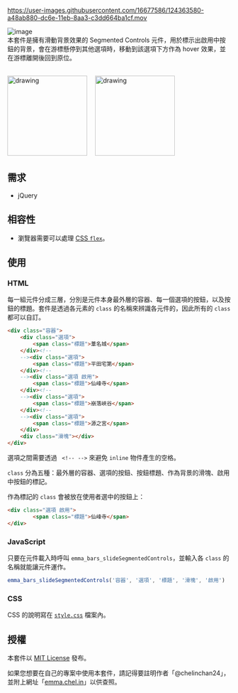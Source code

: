 
https://user-images.githubusercontent.com/16677586/124363580-a48ab880-dc6e-11eb-8aa3-c3dd664ba1cf.mov


![image](https://i.imgur.com/h0Tb91c.png)  
本套件是擁有滑動背景效果的 Segmented Controls 元件，用於標示出啟用中按鈕的背景，會在游標懸停到其他選項時，移動到該選項下方作為 hover 效果，並在游標離開後回到原位。
<br/><br/>

[<img src="https://user-images.githubusercontent.com/16677586/124362800-ccc3e880-dc69-11eb-8026-2f6d0fcbe85d.png" alt="drawing" width="180"/>](https://github.com/chelinchan24/emma_bars_slide-segmented-controls/releases)　
[<img src="https://user-images.githubusercontent.com/16677586/124362786-b453ce00-dc69-11eb-840a-8da5cca10d9d.png" alt="drawing" width="180"/>](https://chelinchan24.github.io/emma_bars_slide-segmented-controls/)

## 需求
- jQuery

## 相容性
- 瀏覽器需要可以處理 [CSS `flex`](https://developer.mozilla.org/en-US/docs/Web/CSS/flex#browser_compatibility)。

## 使用
### HTML
每一組元件分成三層，分別是元件本身最外層的容器、每一個選項的按鈕，以及按鈕的標題。套件是透過各元素的 `class` 的名稱來辨識各元件的，因此所有的 `class` 都可以自訂。
``` html
<div class="容器">
    <div class="選項">
        <span class="標題">葦名城</span>
    </div><!--
    --><div class="選項">
        <span class="標題">平田宅第</span>
    </div><!--
    --><div class="選項 啟用">
        <span class="標題">仙峰寺</span>
    </div><!--
    --><div class="選項">
        <span class="標題">崩落峽谷</span>
    </div><!--
    --><div class="選項">
        <span class="標題">源之宮</span>
    </div>
    <div class="滑塊"></div>
</div>
```
選項之間需要透過 ` <!-- -->` 來避免 `inline` 物件產生的空格。  

`class` 分為五種：最外層的容器、選項的按鈕、按鈕標題、作為背景的滑塊、啟用中按鈕的標記。  
  
作為標記的 `class` 會被放在使用者選中的按鈕上：
``` html
<div class="選項 啟用">
        <span class="標題">仙峰寺</span>
</div>
```
### JavaScript
只要在元件載入時呼叫 `emma_bars_slideSegmentedControls`，並輸入各 `class` 的名稱就能讓元件運作。
``` js
emma_bars_slideSegmentedControls('容器', '選項', '標題', '滑塊', '啟用')
```
### CSS
CSS 的說明寫在 [`style.css`](https://github.com/chelinchan24/emma_bars_slide-segmented-controls/blob/master/style.css) 檔案內。

## 授權
本套件以 [MIT License](https://github.com/chelinchan24/emma_bars_slide-segmented-controls/blob/master/LICENSE) 發布。 
  
如果您想要在自己的專案中使用本套件，請記得要註明作者「@chelinchan24」，並附上網址「[emma.chel.in](http://emma.chel.in)」以供查照。
